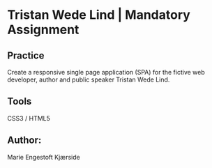 # Tristan Wede Lind | Mandatory Assignment

## Practice
Create a responsive single page application (SPA) for the fictive web developer, author and public speaker Tristan Wede Lind.

## Tools
CSS3 / HTML5

## Author:
Marie Engestoft Kjærside